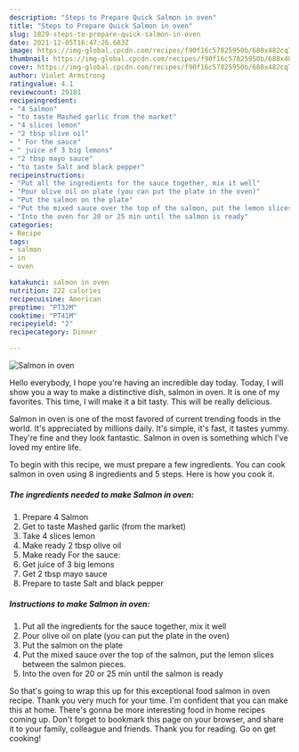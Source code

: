 ```yaml
---
description: "Steps to Prepare Quick Salmon in oven"
title: "Steps to Prepare Quick Salmon in oven"
slug: 1829-steps-to-prepare-quick-salmon-in-oven
date: 2021-12-05T16:47:26.683Z
image: https://img-global.cpcdn.com/recipes/f90f16c57825950b/680x482cq70/salmon-in-oven-recipe-main-photo.jpg
thumbnail: https://img-global.cpcdn.com/recipes/f90f16c57825950b/680x482cq70/salmon-in-oven-recipe-main-photo.jpg
cover: https://img-global.cpcdn.com/recipes/f90f16c57825950b/680x482cq70/salmon-in-oven-recipe-main-photo.jpg
author: Violet Armstrong
ratingvalue: 4.1
reviewcount: 29181
recipeingredient:
- "4 Salmon"
- "to taste Mashed garlic from the market"
- "4 slices lemon"
- "2 tbsp olive oil"
- " For the sauce"
- " juice of 3 big lemons"
- "2 tbsp mayo sauce"
- "to taste Salt and black pepper"
recipeinstructions:
- "Put all the ingredients for the sauce together, mix it well"
- "Pour olive oil on plate (you can put the plate in the oven)"
- "Put the salmon on the plate"
- "Put the mixed sauce over the top of the salmon, put the lemon slices between the salmon pieces."
- "Into the oven for 20 or 25 min until the salmon is ready"
categories:
- Recipe
tags:
- salmon
- in
- oven

katakunci: salmon in oven 
nutrition: 222 calories
recipecuisine: American
preptime: "PT32M"
cooktime: "PT41M"
recipeyield: "2"
recipecategory: Dinner

---
```



![Salmon in oven](https://img-global.cpcdn.com/recipes/f90f16c57825950b/680x482cq70/salmon-in-oven-recipe-main-photo.jpg)

Hello everybody, I hope you're having an incredible day today. Today, I will show you a way to make a distinctive dish, salmon in oven. It is one of my favorites. This time, I will make it a bit tasty. This will be really delicious.

Salmon in oven is one of the most favored of current trending foods in the world. It's appreciated by millions daily. It's simple, it's fast, it tastes yummy. They're fine and they look fantastic. Salmon in oven is something which I've loved my entire life.




To begin with this recipe, we must prepare a few ingredients. You can cook salmon in oven using 8 ingredients and 5 steps. Here is how you cook it.

<!--inarticleads1-->

##### The ingredients needed to make Salmon in oven:

1. Prepare 4 Salmon
1. Get to taste Mashed garlic (from the market)
1. Take 4 slices lemon
1. Make ready 2 tbsp olive oil
1. Make ready  For the sauce:
1. Get  juice of 3 big lemons
1. Get 2 tbsp mayo sauce
1. Prepare to taste Salt and black pepper




<!--inarticleads2-->

##### Instructions to make Salmon in oven:

1. Put all the ingredients for the sauce together, mix it well
1. Pour olive oil on plate (you can put the plate in the oven)
1. Put the salmon on the plate
1. Put the mixed sauce over the top of the salmon, put the lemon slices between the salmon pieces.
1. Into the oven for 20 or 25 min until the salmon is ready




So that's going to wrap this up for this exceptional food salmon in oven recipe. Thank you very much for your time. I'm confident that you can make this at home. There's gonna be more interesting food in home recipes coming up. Don't forget to bookmark this page on your browser, and share it to your family, colleague and friends. Thank you for reading. Go on get cooking!
